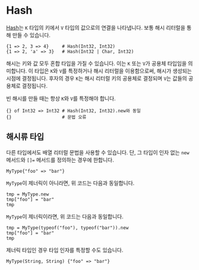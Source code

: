 # Hash

[Hash](http://crystal-lang.org/api/Hash.html)는 `K` 타입의 키에서 `V` 타입의 값으로의 연결을 나타냅니다. 보통 해시 리터럴을 통해 만들 수 있습니다.

```crystal
{1 => 2, 3 => 4}     # Hash(Int32, Int32)
{1 => 2, 'a' => 3}   # Hash(Int32 | Char, Int32)
```

해시는 키와 값 모두 혼합 타입을 가질 수 있습니다. 이는 `K` 또는 `V`가 공용체 타입임을 의미합니다. 이 타입은 `K`와 `V`를 특정하거나 해시 리터럴을 이용함으로써, 해시가 생성되는 시점에 결정됩니다. 후자의 경우 `K`는 해시 리터럴 키의 공용체로 결정되며 `V`는 값들의 공용체로 결정됩니다.

빈 해시를 만들 때는 항상 `K`와 `V`를 특정해야 합니다.

```crystal
{} of Int32 => Int32 # Hash(Int32, Int32).new와 동일
{}                   # 문법 오류
```

## 해시류 타입

다른 타입에서도 배열 리터럴 문법을 사용할 수 있습니다. 단, 그 타입이 인자 없는 `new` 메서드와 `[]=` 메서드를 정의하는 경우에 한합니다.

```crystal
MyType{"foo" => "bar"}
```

`MyType`이 제너릭이 아니라면, 위 코드는 다음과 동일합니다.

```crystal
tmp = MyType.new
tmp["foo"] = "bar"
tmp
```

`MyType`이 제너릭이라면, 위 코드는 다음과 동일합니다.

```crystal
tmp = MyType(typeof("foo"), typeof("bar")).new
tmp["foo"] = "bar"
tmp
```

제너릭 타입인 경우 타입 인자를 특정할 수도 있습니다.

```crystal
MyType(String, String) {"foo" => "bar"}
```
